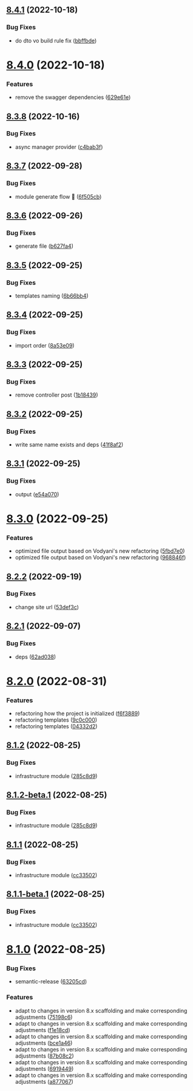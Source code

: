 ## [8.4.1](https://github.com/vodyani/cli/compare/v8.4.0...v8.4.1) (2022-10-18)


### Bug Fixes

* do dto vo build rule fix ([bbffbde](https://github.com/vodyani/cli/commit/bbffbde9312675a8a920a63b84aea8220383b7d5))

# [8.4.0](https://github.com/vodyani/cli/compare/v8.3.8...v8.4.0) (2022-10-18)


### Features

* remove the swagger dependencies ([629e61e](https://github.com/vodyani/cli/commit/629e61efc96d92f53098341515055fe58c2b7162))

## [8.3.8](https://github.com/vodyani/cli/compare/v8.3.7...v8.3.8) (2022-10-16)


### Bug Fixes

* async manager provider ([c4bab3f](https://github.com/vodyani/cli/commit/c4bab3f5d53894182582daebf3b8f3d49c86ece4))

## [8.3.7](https://github.com/vodyani/cli/compare/v8.3.6...v8.3.7) (2022-09-28)


### Bug Fixes

* module generate flow 🐛 ([6f505cb](https://github.com/vodyani/cli/commit/6f505cb2d1bde5d8859b2f35ed8c17827387e376))

## [8.3.6](https://github.com/vodyani/cli/compare/v8.3.5...v8.3.6) (2022-09-26)


### Bug Fixes

* generate file ([b627fa4](https://github.com/vodyani/cli/commit/b627fa488ba99d6f795c2e9022f5c074c61a05b9))

## [8.3.5](https://github.com/vodyani/cli/compare/v8.3.4...v8.3.5) (2022-09-25)


### Bug Fixes

* templates naming ([6b66bb4](https://github.com/vodyani/cli/commit/6b66bb4962bdf00e3219fa30d74bd3d5697c74a1))

## [8.3.4](https://github.com/vodyani/cli/compare/v8.3.3...v8.3.4) (2022-09-25)


### Bug Fixes

* import order ([8a53e09](https://github.com/vodyani/cli/commit/8a53e091ac696a98f1a61e6eddd69b7e92e46dea))

## [8.3.3](https://github.com/vodyani/cli/compare/v8.3.2...v8.3.3) (2022-09-25)


### Bug Fixes

* remove controller post ([1b18439](https://github.com/vodyani/cli/commit/1b18439620d57ca857fefdac742e54e96ff1a9f9))

## [8.3.2](https://github.com/vodyani/cli/compare/v8.3.1...v8.3.2) (2022-09-25)


### Bug Fixes

* write same name exists and deps ([41f8af2](https://github.com/vodyani/cli/commit/41f8af2ac0c53170c7059b23805de66679ed895a))

## [8.3.1](https://github.com/vodyani/cli/compare/v8.3.0...v8.3.1) (2022-09-25)


### Bug Fixes

* output ([e54a070](https://github.com/vodyani/cli/commit/e54a070a331a28b4b04b0ccf6587fee0f52436ff))

# [8.3.0](https://github.com/vodyani/cli/compare/v8.2.2...v8.3.0) (2022-09-25)


### Features

* optimized file output based on Vodyani's new refactoring ([5fbd7e0](https://github.com/vodyani/cli/commit/5fbd7e00d19e0d3216cd7e8907978e83add4fb45))
* optimized file output based on Vodyani's new refactoring ([968846f](https://github.com/vodyani/cli/commit/968846fdefbfdf8e51bd29f4b48732041bd01314))

## [8.2.2](https://github.com/vodyani/cli/compare/v8.2.1...v8.2.2) (2022-09-19)


### Bug Fixes

* change site url ([53def3c](https://github.com/vodyani/cli/commit/53def3c52329a33e66b2a189d2f083d2b193449d))

## [8.2.1](https://github.com/vodyani/cli/compare/v8.2.0...v8.2.1) (2022-09-07)


### Bug Fixes

* deps ([62ad038](https://github.com/vodyani/cli/commit/62ad0384b75542775e4b8526dd6817f407995fde))

# [8.2.0](https://github.com/vodyani/cli/compare/v8.1.2...v8.2.0) (2022-08-31)


### Features

* refactoring how the project is initialized ([f6f3889](https://github.com/vodyani/cli/commit/f6f38895d17d446f9402b4eeec00b084a32b3431))
* refactoring templates ([9c0c000](https://github.com/vodyani/cli/commit/9c0c0005aba5aaa76cc8c186dfb2392045866ab0))
* refactoring templates ([04332d2](https://github.com/vodyani/cli/commit/04332d25bfc4a9579bdac416af0b789856d81308))

## [8.1.2](https://github.com/vodyani/cli/compare/v8.1.1...v8.1.2) (2022-08-25)


### Bug Fixes

* infrastructure module ([285c8d9](https://github.com/vodyani/cli/commit/285c8d90183ee1e3aacd9e5300c6cb342916ca17))

## [8.1.2-beta.1](https://github.com/vodyani/cli/compare/v8.1.1...v8.1.2-beta.1) (2022-08-25)


### Bug Fixes

* infrastructure module ([285c8d9](https://github.com/vodyani/cli/commit/285c8d90183ee1e3aacd9e5300c6cb342916ca17))

## [8.1.1](https://github.com/vodyani/cli/compare/v8.1.0...v8.1.1) (2022-08-25)


### Bug Fixes

* infrastructure module ([cc33502](https://github.com/vodyani/cli/commit/cc3350248e06828a1b4218d90f1dc23a0318914b))

## [8.1.1-beta.1](https://github.com/vodyani/cli/compare/v8.1.0...v8.1.1-beta.1) (2022-08-25)


### Bug Fixes

* infrastructure module ([cc33502](https://github.com/vodyani/cli/commit/cc3350248e06828a1b4218d90f1dc23a0318914b))

# [8.1.0](https://github.com/vodyani/cli/compare/v8.0.12...v8.1.0) (2022-08-25)


### Bug Fixes

* semantic-release ([63205cd](https://github.com/vodyani/cli/commit/63205cd47de26f39ca85d06241ee09f18d9c8c6f))


### Features

* adapt to changes in version 8.x scaffolding and make corresponding adjustments ([75198c6](https://github.com/vodyani/cli/commit/75198c6107741c88e7ac6804be2792a277ac84a3))
* adapt to changes in version 8.x scaffolding and make corresponding adjustments ([f1e18cd](https://github.com/vodyani/cli/commit/f1e18cd2adba32c826550e85656f3c7badf786b7))
* adapt to changes in version 8.x scaffolding and make corresponding adjustments ([bce1a46](https://github.com/vodyani/cli/commit/bce1a468be522f1f3cf1536c90a9d21122b2a82b))
* adapt to changes in version 8.x scaffolding and make corresponding adjustments ([87b08c2](https://github.com/vodyani/cli/commit/87b08c2472e5a70b90085ca195b233cfe9430a90))
* adapt to changes in version 8.x scaffolding and make corresponding adjustments ([6919449](https://github.com/vodyani/cli/commit/691944937ebfd26eaebfb674ece68677b56efdaf))
* adapt to changes in version 8.x scaffolding and make corresponding adjustments ([a877067](https://github.com/vodyani/cli/commit/a877067418572f798465935543b62fafcc9c83b6))
